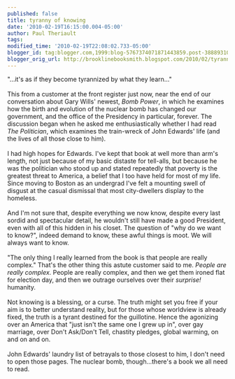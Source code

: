 ```yaml
---
published: false
title: tyranny of knowing
date: '2010-02-19T16:15:00.004-05:00'
author: Paul Theriault
tags: 
modified_time: '2010-02-19T22:08:02.733-05:00'
blogger_id: tag:blogger.com,1999:blog-5767374071871443859.post-3888931003597598020
blogger_orig_url: http://brooklinebooksmith.blogspot.com/2010/02/tyranny-of-knowing.html
---
```


"...it's as if they become tyrannized by what they learn..."<br /><br />This from a customer at the front register just now, near the end of our conversation about Gary Wills' newest, <em>Bomb Power</em>, in which he examines how the birth and evolution of the nuclear bomb has changed our government, and the office of the Presidency in particular, forever. The discussion began when he asked me enthusiastically whether I had read <em>The Politician</em>, which examines the train-wreck of John Edwards' life (and the lives of all those close to him).<br /><br />I had high hopes for Edwards.  I've kept that book at well more than arm's length, not just because of my basic distaste for tell-alls, but because he was the  politician who stood up and stated repeatedly that poverty is the greatest threat to America, a belief that I too have held for most of my life. Since moving to Boston as an undergrad I've felt a mounting swell of disgust at the casual dismissal that most city-dwellers display to the homeless.<br /><br />And I'm not sure that, despite everything we now know, despite every last sordid and spectacular detail, he wouldn't still have made a good President, even with all of this hidden in his closet. The question of "why do we want to know?", indeed demand to know, these awful things is moot. We will always want to know. <br /><br />"The only thing I really learned from the book is that people are really complex." That's the other thing this astute customer said to me. <em>People are really complex.</em>  People are really complex, and then we get them ironed flat for election day, and then we outrage ourselves over their <em>surprise!</em> humanity.<br /><br />Not knowing is a blessing, or a curse.  The truth might set you free if your aim is to better understand reality, but for those whose worldview is already fixed, the truth is a tyrant destined for the guillotine.  Hence the agonizing over an America that "just isn't the same one I grew up in", over gay marriage, over Don't Ask/Don't Tell, chastity pledges, global warming, on and on and on. <br /><br />John Edwards' laundry list of betrayals to those closest to him, I don't need to open those pages.  The nuclear bomb, though...there's a book we all need to read.